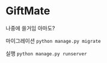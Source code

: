# GiftMate
 나중에 쓸거임 아마도?

마이그레이션
```python manage.py migrate```

실행
```python manage.py runserver```